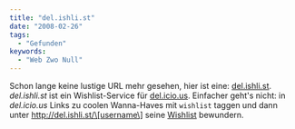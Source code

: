 ```yaml
---
title: "del.ishli.st"
date: "2008-02-26"
tags:
  - "Gefunden"
keywords:
  - "Web Zwo Null"
---
```


Schon lange keine lustige URL mehr gesehen, hier ist eine: [del.ishli.st](http://del.ishli.st/). _del.ishli.st_ ist ein Wishlist-Service für [del.icio.us](http://del.icio.us/). Einfacher geht's nicht: in _del.icio.us_ Links zu coolen Wanna-Haves mit `wishlist` taggen und dann unter http://del.ishli.st/\[username\] seine [Wishlist](http://del.ishli.st/couchblog) bewundern.
